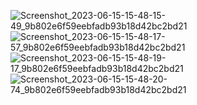 ![Screenshot_2023-06-15-15-48-15-49_9b802e6f59eebfadb93b18d42bc2bd21](https://github.com/amitshr6779/Devops-Learnings/assets/84858868/1f8c47be-5bf6-4f17-ab5d-a85bbe23a8ea)
![Screenshot_2023-06-15-15-48-17-57_9b802e6f59eebfadb93b18d42bc2bd21](https://github.com/amitshr6779/Devops-Learnings/assets/84858868/0cd78c6b-804a-4323-b170-4a0d8b67750b)
![Screenshot_2023-06-15-15-48-19-17_9b802e6f59eebfadb93b18d42bc2bd21](https://github.com/amitshr6779/Devops-Learnings/assets/84858868/219ec523-17c9-4aa5-a0a2-5f0a121018d2)
![Screenshot_2023-06-15-15-48-20-74_9b802e6f59eebfadb93b18d42bc2bd21](https://github.com/amitshr6779/Devops-Learnings/assets/84858868/eeeafa76-8601-4e09-b710-882300dd65b2)

